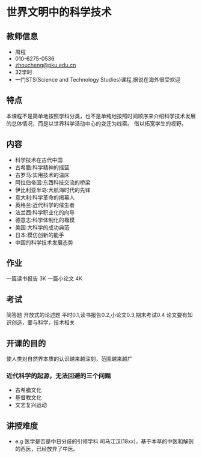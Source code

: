 # 世界文明中的科学技术
## 教师信息
* 周程
* 010-6275-0536
* zhoucheng@pku.edu.cn
* 32学时
* 一门STS(Science and Technology Studies)课程,据说在海外很受欢迎
## 特点
本课程不是简单地按照学科分类，也不是单纯地按照时间顺序来介绍科学技术发展的总体情况，而是以世界科学活动中心的变迁为线索。
借以拓宽学生的视野。
## 内容
* 科学技术在古代中国
* 古希腊:科学精神的摇篮
* 古罗马:实用技术的温床
* 阿拉伯帝国:东西科技交流的桥梁
* 伊比利亚半岛:大航海时代的先锋
* 意大利:科学革命的揭幕人 
* 英格兰:近代科学的催生者
* 法兰西:科学职业化的向导
* 德意志:科学体制化的楷模
* 美国:大科学的成功典范
* 日本:模仿创新的能手
* 中国的科学技术发展态势
## 作业
一篇读书报告 3K
一篇小论文 4K
## 考试
简答题
开放式的论述题
平时0.1,读书报告0.2,小论文0.3,期末考试0.4
论文要有知识创造，要与科学，技术相关
## 开课的目的
使人类对自然界本质的认识越来越深刻，范围越来越广
### 近代科学的起源，无法回避的三个问题
* 古希腊文化
* 基督教文化
* 文艺复兴运动
## 讲授难度
* e.g
医学是否是中日分歧的引领学科
司马江汉(18xx)，基于本草的中医和解剖的西医，已经放弃了中医。
